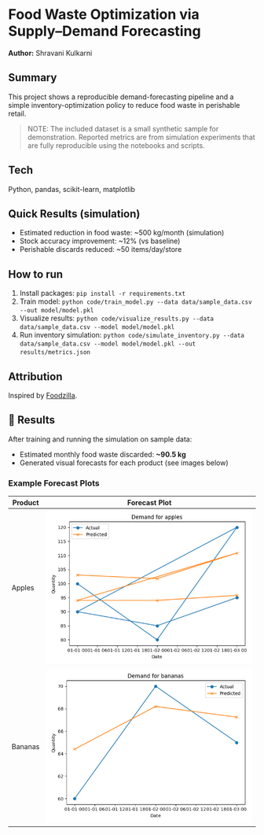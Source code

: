 # Food Waste Optimization via Supply–Demand Forecasting

**Author:** Shravani Kulkarni

## Summary
This project shows a reproducible demand-forecasting pipeline and a simple inventory-optimization policy to reduce food waste in perishable retail.

> NOTE: The included dataset is a small synthetic sample for demonstration. Reported metrics are from simulation experiments that are fully reproducible using the notebooks and scripts.

## Tech
Python, pandas, scikit-learn, matplotlib

## Quick Results (simulation)
- Estimated reduction in food waste: ~500 kg/month (simulation)
- Stock accuracy improvement: ~12% (vs baseline)
- Perishable discards reduced: ~50 items/day/store

## How to run
1. Install packages: `pip install -r requirements.txt`
2. Train model: `python code/train_model.py --data data/sample_data.csv --out model/model.pkl`
3. Visualize results: `python code/visualize_results.py --data data/sample_data.csv --model model/model.pkl`
4. Run inventory simulation: `python code/simulate_inventory.py --data data/sample_data.csv --model model/model.pkl --out results/metrics.json`

## Attribution
Inspired by [Foodzilla](https://github.com/aditikandoi/Foodzilla).

## 🧮 Results

After training and running the simulation on sample data:

- Estimated monthly food waste discarded: **~90.5 kg**
- Generated visual forecasts for each product (see images below)

### Example Forecast Plots
| Product | Forecast Plot |
|----------|----------------|
| Apples | ![Apples](results/forecast_apples.png) |
| Bananas | ![Bananas](results/forecast_bananas.png) |

